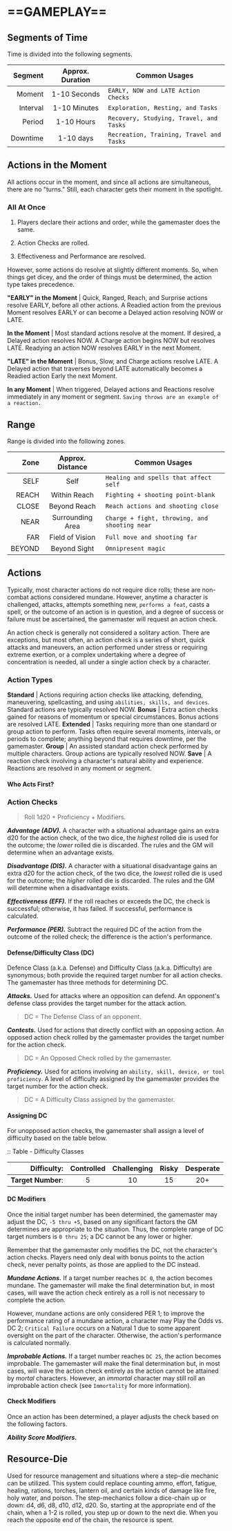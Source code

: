 # ==GAMEPLAY==

<!--add copy here-->

## Segments of Time

Time is divided into the following segments.

|  Segment | Approx. Duration | Common Usages                            |
| -------: | :--------------: | ---------------------------------------- |
|   Moment |   1-10 Seconds   | `EARLY, NOW and LATE Action Checks`      |
| Interval |   1-10 Minutes   | `Exploration, Resting, and Tasks`        |
|   Period |    1-10 Hours    | `Recovery, Studying, Travel, and Tasks`  |
| Downtime |    1-10 days     | `Recreation, Training, Travel and Tasks` |

## Actions in the Moment

All actions occur in the moment, and since all actions are simultaneous, there are no "turns." Still, each character gets their moment in the spotlight.

### All At Once

1. Players declare their actions and order, while the gamemaster does the same.

2. Action Checks are rolled.

3. Effectiveness and Performance are resolved.

However, some actions do resolve at slightly different moments. So, when things get dicey, and the order of things must be determined, the action type takes precedence.

**"EARLY" in the Moment** | Quick, Ranged, Reach, and Surprise actions resolve EARLY, before all other actions. A Readied action from the previous Moment resolves EARLY or can become a Delayed action resolving NOW or LATE.

**In the Moment** | Most standard actions resolve at the moment. If desired, a Delayed action resolves NOW. A Charge action begins NOW but resolves LATE. Readying an action NOW resolves EARLY in the next Moment.

**"LATE" in the Moment** | Bonus, Slow, and Charge actions resolve LATE. A Delayed action that traverses beyond LATE automatically becomes a Readied action Early the next Moment.

**In any Moment** | When triggered, Delayed actions and Reactions resolve immediately in any moment or segment. `Saving throws are an example of a reaction.`

## Range

Range is divided into the following zones.

|   Zone | Approx. Distance | Common Usages                                 |
| -----: | :--------------: | --------------------------------------------- |
|   SELF |       Self       | `Healing and spells that affect self`         |
|  REACH |   Within Reach   | `Fighting + shooting point-blank`             |
|  CLOSE |   Beyond Reach   | `Reach actions and shooting close`            |
|   NEAR | Surrounding Area | `Charge + fight, throwing, and shooting near` |
|    FAR | Field of Vision  | `Full move and shooting far`                  |
| BEYOND |   Beyond Sight   | `Omnipresent magic`                           |

## Actions

Typically, most character actions do not require dice rolls; these are non-combat actions considered mundane. However, anytime a character is challenged, attacks, attempts something new, `performs a feat`, casts a spell, or the outcome of an action is in question, and a degree of success or failure must be ascertained, the gamemaster will request an action check.

An action check is generally not considered a solitary action. There are exceptions, but most often, an action check is a series of short, quick attacks and maneuvers, an action performed under stress or requiring extreme exertion, or a complex undertaking where a degree of concentration is needed, all under a single action check by a character.

### Action Types

**Standard** | Actions requiring action checks like attacking, defending, maneuvering, spellcasting, and using `abilities, skills, and devices`. Standard actions are typically resolved NOW.
**Bonus** | Extra action checks gained for reasons of momentum or special circumstances. Bonus actions are resolved LATE.
**Extended** | Tasks requiring more than one standard or group action to perform. Tasks often require several moments, intervals, or periods to complete; anything beyond that requires downtime, per the gamemaster.
**Group** | An assisted standard action check performed by multiple characters. Group actions are typically resolved NOW.
**Save** | A reaction check involving a character's natural ability and experience. Reactions are resolved in any moment or segment.

#### Who Acts First?

<!--add copy here-->

### Action Checks

> Roll 1d20 + Proficiency + Modifiers.

***Advantage (ADV).*** A character with a situational advantage gains an extra d20 for the action check, of the two dice, the *highest* rolled die is used for the outcome; the *lower* rolled die is discarded. The rules and the GM will determine when an advantage exists.

***Disadvantage (DIS).*** A character with a situational disadvantage gains an extra d20 for the action check, of the two dice, the *lowest* rolled die is used for the outcome; the *higher* rolled die is discarded. The rules and the GM will determine when a disadvantage exists.

***Effectiveness (EFF).*** If the roll reaches or exceeds the DC, the check is successful; otherwise, it has failed. If successful, performance is calculated.

***Performance (PER).*** Subtract the required DC of the action from the outcome of the rolled check; the difference is the action's performance.

#### Defense/Difficulty Class (DC)

Defence Class (a.k.a. Defense) and Difficulty Class (a.k.a. Difficulty) are synonymous; both provide the required target number for all action checks. The gamemaster has three methods for determining DC.

***Attacks.*** Used for attacks where an opposition can defend. An opponent's defense class provides the target number for the attack action.

> DC = The Defense Class of an opponent.

***Contests.*** Used for actions that directly conflict with an opposing action. An opposed action check rolled by the gamemaster provides the target number for the action check.

> DC = An Opposed Check rolled by the gamemaster.

***Proficiency.*** Used for actions involving an `ability, skill, device, or tool proficiency`. A level of difficulty assigned by the gamemaster provides the target number for the action check.

> DC = A Difficulty Class assigned by the gamemaster.

#### Assigning DC

For unopposed action checks, the gamemaster shall assign a level of difficulty based on the table below.

:: Table - Difficulty Classes

|        Difficulty: | Controlled | Challenging | Risky | Desperate |
| -----------------: | :--------: | :---------: | :---: | :-------: |
| **Target Number**: |     5      |     10      |  15   |    20+    |

#### DC Modifiers

Once the initial target number has been determined, the gamemaster may adjust the DC, `-5 thru +5`, based on any significant factors the GM determines are appropriate to the situation. Thus, the complete range of DC target numbers is `0 thru 25`; a DC cannot be any lower or higher.

<!--Add list of DC Modifiers-->

Remember that the gamemaster only modifies the DC, not the character's action checks. Players need only deal with bonus points to the action check, never penalty points, as those are applied to the DC instead.

***Mundane Actions.*** If a target number reaches `DC 0`, the action becomes mundane. The gamemaster will make the final determination but, in most cases, will wave the action check entirely as a roll is not necessary to complete the action. 

However, mundane actions are only considered PER 1; to improve the performance rating of a mundane action, a character may Play the Odds vs. DC 2; `Critical Failure` occurs on a Natural 1 due to some apparent oversight on the part of the character. Otherwise, the action's performance is calculated normally.

***Improbable Actions.*** If a target number reaches `DC 25`, the action becomes improbable. The gamemaster will make the final determination but, in most cases, will wave the action check entirely as the action cannot be attained by *mortal* characters. However, an *immortal* character may still roll an improbable action check (see `Immortality` for more information).

#### Check Modifiers

Once an action has been determined, a player adjusts the check based on the following factors.

***Ability Score Modifiers.*** <!--add copy here-->

<!--Add list of more Check Modifiers-->

## Resource-Die

Used for resource management and situations where a step-die mechanic can be utilized. This system could replace counting ammo, effort, fatigue, healing, rations, torches, lantern oil, and certain kinds of damage like fire, holy water, and poison. The step-mechanics follow a dice-chain up or down: d4, d6, d8, d10, d12, d20. So, starting at the appropriate end of the chain, when a 1-2 is rolled, you step up or down to the next die. When you reach the opposite end of the chain, the resource is spent.
